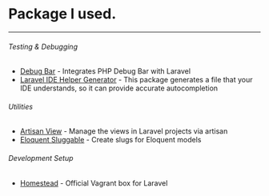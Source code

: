 # Package I used.
* * *
###### Testing & Debugging

* [Debug Bar](https://github.com/barryvdh/laravel-debugbar) - Integrates PHP Debug Bar with Laravel
* [Laravel IDE Helper Generator](https://github.com/barryvdh/laravel-ide-helper) - This package generates a file that your IDE understands, so it can provide accurate autocompletion

###### Utilities

* [Artisan View](https://github.com/svenluijten/artisan-view) - Manage the views in Laravel projects via artisan
* [Eloquent Sluggable]() - Create slugs for Eloquent models

###### Development Setup
* [Homestead](https://laravel.com/docs/6.x/homestead) - Official Vagrant box for Laravel
